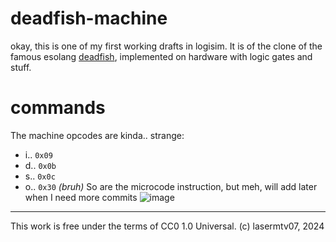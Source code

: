 # deadfish-machine
okay, this is one of my first working drafts in logisim.
It is of the clone of the famous esolang [deadfish](https://esolangs.org/wiki/Deadfish), implemented on hardware with logic gates and stuff.
# commands

The machine opcodes are kinda.. strange:
- i.. `0x09` 
- d.. `0x0b`
- s.. `0x0c`
- o.. `0x30` *(bruh)*
So are the microcode instruction, but meh, will add later when I need more commits
![image](https://github.com/lasermtv07/deadfish-machine/assets/118477750/0c8cbed5-988d-4a37-8b2b-274522e4cfce)

---
This work is free under the terms of CC0 1.0 Universal. (c) lasermtv07, 2024
